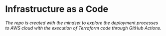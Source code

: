 # Infrastructure as a Code

*The repo is created with the mindset to explore the deployment processes to AWS cloud with the execution of Terraform code through GitHub Actions.*
